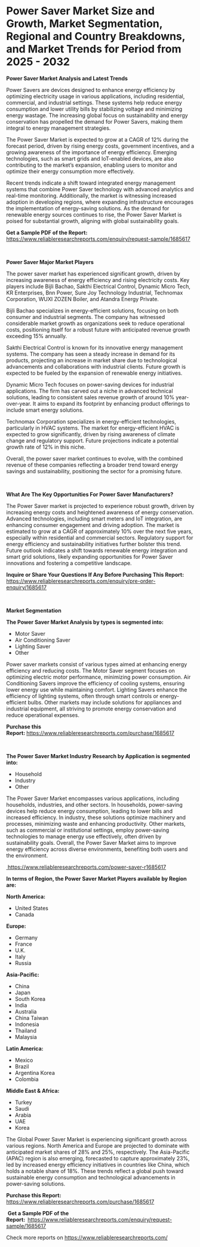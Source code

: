 <p><h1>Power Saver Market Size and Growth, Market Segmentation, Regional and Country Breakdowns, and Market Trends for Period from 2025 -  2032</h1></p><p><strong>Power Saver Market Analysis and Latest Trends</strong></p>
<p><p>Power Savers are devices designed to enhance energy efficiency by optimizing electricity usage in various applications, including residential, commercial, and industrial settings. These systems help reduce energy consumption and lower utility bills by stabilizing voltage and minimizing energy wastage. The increasing global focus on sustainability and energy conservation has propelled the demand for Power Savers, making them integral to energy management strategies.</p><p>The Power Saver Market is expected to grow at a CAGR of 12% during the forecast period, driven by rising energy costs, government incentives, and a growing awareness of the importance of energy efficiency. Emerging technologies, such as smart grids and IoT-enabled devices, are also contributing to the market’s expansion, enabling users to monitor and optimize their energy consumption more effectively. </p><p>Recent trends indicate a shift toward integrated energy management systems that combine Power Saver technology with advanced analytics and real-time monitoring. Additionally, the market is witnessing increased adoption in developing regions, where expanding infrastructure encourages the implementation of energy-saving solutions. As the demand for renewable energy sources continues to rise, the Power Saver Market is poised for substantial growth, aligning with global sustainability goals.</p></p>
<p><strong>Get a Sample PDF of the Report:&nbsp;</strong> <a href="https://www.reliableresearchreports.com/enquiry/request-sample/1685617?utm_campaign=3349&utm_medium=2&utm_source=Github&utm_content=ia&utm_term=08042025&utm_id=power-saver">https://www.reliableresearchreports.com/enquiry/request-sample/1685617</a></p>
<p>&nbsp;</p>
<p><strong>Power Saver Major Market Players</strong></p>
<p><p>The power saver market has experienced significant growth, driven by increasing awareness of energy efficiency and rising electricity costs. Key players include Bijli Bachao, Sakthi Electrical Control, Dynamic Micro Tech, KR Enterprises, Bnn Power, Sure Joy Technology Industrial, Technomax Corporation, WUXI ZOZEN Boiler, and Atandra Energy Private. </p><p>Bijli Bachao specializes in energy-efficient solutions, focusing on both consumer and industrial segments. The company has witnessed considerable market growth as organizations seek to reduce operational costs, positioning itself for a robust future with anticipated revenue growth exceeding 15% annually.</p><p>Sakthi Electrical Control is known for its innovative energy management systems. The company has seen a steady increase in demand for its products, projecting an increase in market share due to technological advancements and collaborations with industrial clients. Future growth is expected to be fueled by the expansion of renewable energy initiatives.</p><p>Dynamic Micro Tech focuses on power-saving devices for industrial applications. The firm has carved out a niche in advanced technical solutions, leading to consistent sales revenue growth of around 10% year-over-year. It aims to expand its footprint by enhancing product offerings to include smart energy solutions.</p><p>Technomax Corporation specializes in energy-efficient technologies, particularly in HVAC systems. The market for energy-efficient HVAC is expected to grow significantly, driven by rising awareness of climate change and regulatory support. Future projections indicate a potential growth rate of 12% in this niche.</p><p>Overall, the power saver market continues to evolve, with the combined revenue of these companies reflecting a broader trend toward energy savings and sustainability, positioning the sector for a promising future.</p></p>
<p>&nbsp;</p>
<p><strong>What Are The Key Opportunities For Power Saver Manufacturers?</strong></p>
<p><p>The Power Saver market is projected to experience robust growth, driven by increasing energy costs and heightened awareness of energy conservation. Advanced technologies, including smart meters and IoT integration, are enhancing consumer engagement and driving adoption. The market is estimated to grow at a CAGR of approximately 10% over the next five years, especially within residential and commercial sectors. Regulatory support for energy efficiency and sustainability initiatives further bolster this trend. Future outlook indicates a shift towards renewable energy integration and smart grid solutions, likely expanding opportunities for Power Saver innovations and fostering a competitive landscape.</p></p>
<p><strong>Inquire or Share Your Questions If Any Before Purchasing This Report:</strong> <a href="https://www.reliableresearchreports.com/enquiry/pre-order-enquiry/1685617?utm_campaign=3349&utm_medium=2&utm_source=Github&utm_content=ia&utm_term=08042025&utm_id=power-saver">https://www.reliableresearchreports.com/enquiry/pre-order-enquiry/1685617</a></p>
<p>&nbsp;</p>
<p><strong>Market Segmentation</strong></p>
<p><strong>The Power Saver Market Analysis by types is segmented into:</strong></p>
<p><ul><li>Motor Saver</li><li>Air Conditioning Saver</li><li>Lighting Saver</li><li>Other</li></ul></p>
<p><p>Power saver markets consist of various types aimed at enhancing energy efficiency and reducing costs. The Motor Saver segment focuses on optimizing electric motor performance, minimizing power consumption. Air Conditioning Savers improve the efficiency of cooling systems, ensuring lower energy use while maintaining comfort. Lighting Savers enhance the efficiency of lighting systems, often through smart controls or energy-efficient bulbs. Other markets may include solutions for appliances and industrial equipment, all striving to promote energy conservation and reduce operational expenses.</p></p>
<p><strong>Purchase this Report:&nbsp;</strong><a href="https://www.reliableresearchreports.com/purchase/1685617?utm_campaign=3349&utm_medium=2&utm_source=Github&utm_content=ia&utm_term=08042025&utm_id=power-saver">https://www.reliableresearchreports.com/purchase/1685617</a></p>
<p>&nbsp;</p>
<p><strong>The Power Saver Market Industry Research by Application is segmented into:</strong></p>
<p><ul><li>Household</li><li>Industry</li><li>Other</li></ul></p>
<p><p>The Power Saver Market encompasses various applications, including households, industries, and other sectors. In households, power-saving devices help reduce energy consumption, leading to lower bills and increased efficiency. In industry, these solutions optimize machinery and processes, minimizing waste and enhancing productivity. Other markets, such as commercial or institutional settings, employ power-saving technologies to manage energy use effectively, often driven by sustainability goals. Overall, the Power Saver Market aims to improve energy efficiency across diverse environments, benefiting both users and the environment.</p></p>
<p><a href="https://www.reliableresearchreports.com/power-saver-r1685617?utm_campaign=3349&utm_medium=2&utm_source=Github&utm_content=ia&utm_term=08042025&utm_id=power-saver">&nbsp;https://www.reliableresearchreports.com/power-saver-r1685617</a></p>
<p><strong>In terms of Region, the Power Saver Market Players available by Region are:</strong></p>
<p>
    <p> <strong> North America: </strong>
        <ul>
            <li>United States</li>
            <li>Canada</li>
        </ul>
        </p> 
    <p> <strong> Europe: </strong>
        <ul>
            <li>Germany</li>
            <li>France</li>
            <li>U.K.</li>
            <li>Italy</li>
            <li>Russia</li>
        </ul>
        </p> 
    <p> <strong> Asia-Pacific: </strong>
        <ul>
            <li>China</li>
            <li>Japan</li>
            <li>South Korea</li>
            <li>India</li>
            <li>Australia</li>
            <li>China Taiwan</li>
            <li>Indonesia</li>
            <li>Thailand</li>
            <li>Malaysia</li>
        </ul>
        </p> 
    <p> <strong> Latin America: </strong>
        <ul>
            <li>Mexico</li>
            <li>Brazil</li>
            <li>Argentina Korea</li>
            <li>Colombia</li>
        </ul>
        </p> 
    <p> <strong> Middle East & Africa: </strong>
        <ul>
            <li>Turkey</li>
            <li>Saudi</li>
            <li>Arabia</li>
            <li>UAE</li>
            <li>Korea</li>
        </ul>
    </p>
    </p>
<p><p>The Global Power Saver Market is experiencing significant growth across various regions. North America and Europe are projected to dominate with anticipated market shares of 28% and 25%, respectively. The Asia-Pacific (APAC) region is also emerging, forecasted to capture approximately 23%, led by increased energy efficiency initiatives in countries like China, which holds a notable share of 18%. These trends reflect a global push toward sustainable energy consumption and technological advancements in power-saving solutions.</p></p>
<p><strong>Purchase this Report: </strong><a href="https://www.reliableresearchreports.com/purchase/1685617?utm_campaign=3349&utm_medium=2&utm_source=Github&utm_content=ia&utm_term=08042025&utm_id=power-saver">https://www.reliableresearchreports.com/purchase/1685617</a></p>
<p>&nbsp;<strong>Get a Sample PDF of the Report:&nbsp;&nbsp;</strong><a href="https://www.reliableresearchreports.com/enquiry/request-sample/1685617?utm_campaign=3349&utm_medium=2&utm_source=Github&utm_content=ia&utm_term=08042025&utm_id=power-saver">https://www.reliableresearchreports.com/enquiry/request-sample/1685617</a></p>
<p><strong></strong></p>
<p>Check more reports on <a href="https://www.reliableresearchreports.com/?utm_campaign=3349&utm_medium=2&utm_source=Github&utm_content=ia&utm_term=08042025&utm_id=power-saver">https://www.reliableresearchreports.com/</a></p>